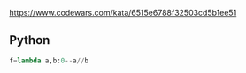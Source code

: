 https://www.codewars.com/kata/6515e6788f32503cd5b1ee51

## Python
```python
f=lambda a,b:0--a//b
```